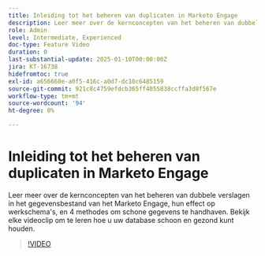 ```yaml
---
title: Inleiding tot het beheren van duplicaten in Marketo Engage
description: Leer meer over de kernconcepten van het beheren van dubbele verslagen in het gegevensbestand van het Marketo Engage, hun effect op werkschema's, en 4 methodes om schone gegevens te handhaven. Bekijk elke videoclip om te leren hoe u uw database schoon en gezond kunt houden.
role: Admin
level: Intermediate, Experienced
doc-type: Feature Video
duration: 0
last-substantial-update: 2025-01-10T00:00:00Z
jira: KT-16738
hidefromtoc: true
exl-id: a656660e-a0f5-416c-a0d7-dc10c6485159
source-git-commit: 921c8c4759efdcb365ff4055838ccffa3d8f567e
workflow-type: tm+mt
source-wordcount: '94'
ht-degree: 0%

---
```


# Inleiding tot het beheren van duplicaten in Marketo Engage

Leer meer over de kernconcepten van het beheren van dubbele verslagen in het gegevensbestand van het Marketo Engage, hun effect op werkschema&#39;s, en 4 methodes om schone gegevens te handhaven. Bekijk elke videoclip om te leren hoe u uw database schoon en gezond kunt houden.

>[!VIDEO](https://video.tv.adobe.com/v/3441776/?learn=on&enablevpops)

